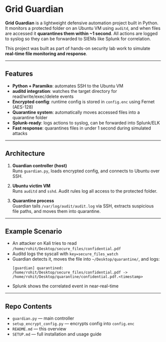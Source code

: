 # Grid Guardian

**Grid Guardian** is a lightweight defensive automation project built in Python.  
It monitors a protected folder on an Ubuntu VM using `auditd`, and when files are accessed it **quarantines them within ~1 second**. All actions are logged to syslog so they can be forwarded to SIEMs like Splunk for correlation.

This project was built as part of hands-on security lab work to simulate **real-time file monitoring and response**.

---

## Features

- **Python + Paramiko**: automates SSH to the Ubuntu VM
- **auditd integration**: watches the target directory for read/write/exec/delete events
- **Encrypted config**: runtime config is stored in `config.enc` using Fernet (AES-128)
- **Quarantine system**: automatically moves accessed files into a quarantine folder
- **Splunk-ready**: logs actions to syslog, can be forwarded into Splunk/ELK
- **Fast response**: quarantines files in under 1 second during simulated attacks

---

## Architecture

1. **Guardian controller (host)**  
   Runs `guardian.py`, loads encrypted config, and connects to Ubuntu over SSH.

2. **Ubuntu victim VM**  
   Runs `auditd` and `sshd`. Audit rules log all access to the protected folder.

3. **Quarantine process**  
   Guardian tails `/var/log/audit/audit.log` via SSH, extracts suspicious file paths, and moves them into quarantine.

---

## Example Scenario

- An attacker on Kali tries to read `/home/rohit/Desktop/secure_files/confidential.pdf`
- Auditd logs the syscall with `key=secure_files_watch`
- Guardian detects it, moves the file into `~/Desktop/quarantine/`, and logs:
  ```
  [guardian] quarantined: /home/rohit/Desktop/secure_files/confidential.pdf -> /home/rohit/Desktop/quarantine/confidential.pdf.<timestamp>
  ```
- Splunk shows the correlated event in near-real-time

---

## Repo Contents

- `guardian.py` — main controller
- `setup_encrypt_config.py` — encrypts config into `config.enc`
- `README.md` — this overview
- `SETUP.md` — full installation and usage guide
